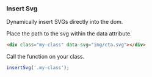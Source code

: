 ### Insert Svg

Dynamically insert SVGs directly into the dom.

Place the path to the svg within the data attribute.

```html
<div class="my-class" data-svg="img/cta.svg"></div>
```
Call the function on your class.
```js
insertSvg('.my-class');
```
